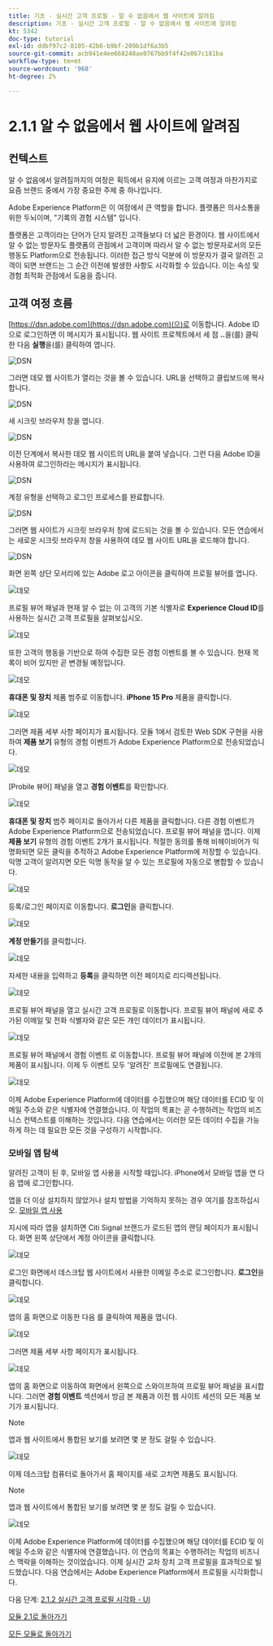 ```yaml
---
title: 기초 - 실시간 고객 프로필 - 알 수 없음에서 웹 사이트에 알려짐
description: 기초 - 실시간 고객 프로필 - 알 수 없음에서 웹 사이트에 알려짐
kt: 5342
doc-type: tutorial
exl-id: ddbf97c2-8105-42b6-b9bf-209b1df6a3b5
source-git-commit: acb941e4ee668248ae0767bb9f4f42e067c181ba
workflow-type: tm+mt
source-wordcount: '968'
ht-degree: 2%

---
```


# 2.1.1 알 수 없음에서 웹 사이트에 알려짐

## 컨텍스트

알 수 없음에서 알려짐까지의 여정은 획득에서 유지에 이르는 고객 여정과 마찬가지로 요즘 브랜드 중에서 가장 중요한 주제 중 하나입니다.

Adobe Experience Platform은 이 여정에서 큰 역할을 합니다. 플랫폼은 의사소통을 위한 두뇌이며, &quot;기록의 경험 시스템&quot; 입니다.

플랫폼은 고객이라는 단어가 단지 알려진 고객들보다 더 넓은 환경이다. 웹 사이트에서 알 수 없는 방문자도 플랫폼의 관점에서 고객이며 따라서 알 수 없는 방문자로서의 모든 행동도 Platform으로 전송됩니다. 이러한 접근 방식 덕분에 이 방문자가 결국 알려진 고객이 되면 브랜드는 그 순간 이전에 발생한 사항도 시각화할 수 있습니다. 이는 속성 및 경험 최적화 관점에서 도움을 줍니다.

## 고객 여정 흐름

[https://dsn.adobe.com](https://dsn.adobe.com)(으)로 이동합니다. Adobe ID으로 로그인하면 이 메시지가 표시됩니다. 웹 사이트 프로젝트에서 세 점 **..**&#x200B;을(를) 클릭한 다음 **실행**&#x200B;을(를) 클릭하여 엽니다.

![DSN](./../../datacollection/module1.1/images/web8.png)

그러면 데모 웹 사이트가 열리는 것을 볼 수 있습니다. URL을 선택하고 클립보드에 복사합니다.

![DSN](../../gettingstarted/gettingstarted/images/web3.png)

새 시크릿 브라우저 창을 엽니다.

![DSN](../../gettingstarted/gettingstarted/images/web4.png)

이전 단계에서 복사한 데모 웹 사이트의 URL을 붙여 넣습니다. 그런 다음 Adobe ID을 사용하여 로그인하라는 메시지가 표시됩니다.

![DSN](../../gettingstarted/gettingstarted/images/web5.png)

계정 유형을 선택하고 로그인 프로세스를 완료합니다.

![DSN](../../gettingstarted/gettingstarted/images/web6.png)

그러면 웹 사이트가 시크릿 브라우저 창에 로드되는 것을 볼 수 있습니다. 모든 연습에서는 새로운 시크릿 브라우저 창을 사용하여 데모 웹 사이트 URL을 로드해야 합니다.

![DSN](../../gettingstarted/gettingstarted/images/web7.png)

화면 왼쪽 상단 모서리에 있는 Adobe 로고 아이콘을 클릭하여 프로필 뷰어를 엽니다.

![데모](../../datacollection/module1.2/images/pv1.png)

프로필 뷰어 패널과 현재 알 수 없는 이 고객의 기본 식별자로 **Experience Cloud ID**&#x200B;를 사용하는 실시간 고객 프로필을 살펴보십시오.

![데모](../../datacollection/module1.2/images/pv2.png)

또한 고객의 행동을 기반으로 하여 수집한 모든 경험 이벤트를 볼 수 있습니다. 현재 목록이 비어 있지만 곧 변경될 예정입니다.

![데모](../../datacollection/module1.2/images/pv3.png)

**휴대폰 및 장치** 제품 범주로 이동합니다. **iPhone 15 Pro** 제품을 클릭합니다.

![데모](../../datacollection/module1.2/images/pv4.png)

그러면 제품 세부 사항 페이지가 표시됩니다. 모듈 1에서 검토한 Web SDK 구현을 사용하여 **제품 보기** 유형의 경험 이벤트가 Adobe Experience Platform으로 전송되었습니다.

![데모](../../datacollection/module1.2/images/pv5.png)

[Probile 뷰어] 패널을 열고 **경험 이벤트**&#x200B;를 확인합니다.

![데모](../../datacollection/module1.2/images/pv6.png)

**휴대폰 및 장치** 범주 페이지로 돌아가서 다른 제품을 클릭합니다. 다른 경험 이벤트가 Adobe Experience Platform으로 전송되었습니다. 프로필 뷰어 패널을 엽니다. 이제 **제품 보기** 유형의 경험 이벤트 2개가 표시됩니다. 적절한 동의를 통해 비헤이비어가 익명화되면 모든 클릭을 추적하고 Adobe Experience Platform에 저장할 수 있습니다. 익명 고객이 알려지면 모든 익명 동작을 알 수 있는 프로필에 자동으로 병합할 수 있습니다.

![데모](../../datacollection/module1.2/images/pv7.png)

등록/로그인 페이지로 이동합니다. **로그인**&#x200B;을 클릭합니다.

![데모](../../datacollection/module1.2/images/pv8.png)

**계정 만들기**&#x200B;를 클릭합니다.

![데모](../../datacollection/module1.2/images/pv9.png)

자세한 내용을 입력하고 **등록**&#x200B;을 클릭하면 이전 페이지로 리디렉션됩니다.

![데모](../../datacollection/module1.2/images/pv10.png)

프로필 뷰어 패널을 열고 실시간 고객 프로필로 이동합니다. 프로필 뷰어 패널에 새로 추가된 이메일 및 전화 식별자와 같은 모든 개인 데이터가 표시됩니다.

![데모](../../datacollection/module1.2/images/pv11.png)

프로필 뷰어 패널에서 경험 이벤트 로 이동합니다. 프로필 뷰어 패널에 이전에 본 2개의 제품이 표시됩니다. 이제 두 이벤트 모두 &#39;알려진&#39; 프로필에도 연결됩니다.

![데모](../../datacollection/module1.2/images/pv12.png)

이제 Adobe Experience Platform에 데이터를 수집했으며 해당 데이터를 ECID 및 이메일 주소와 같은 식별자에 연결했습니다. 이 작업의 목표는 곧 수행하려는 작업의 비즈니스 컨텍스트를 이해하는 것입니다. 다음 연습에서는 이러한 모든 데이터 수집을 가능하게 하는 데 필요한 모든 것을 구성하기 시작합니다.

### 모바일 앱 탐색

알려진 고객이 된 후, 모바일 앱 사용을 시작할 때입니다. iPhone에서 모바일 앱을 연 다음 앱에 로그인합니다.

앱을 더 이상 설치하지 않았거나 설치 방법을 기억하지 못하는 경우 여기를 참조하십시오. [모바일 앱 사용](../../gettingstarted/gettingstarted/ex5.md)

지시에 따라 앱을 설치하면 Citi Signal 브랜드가 로드된 앱의 랜딩 페이지가 표시됩니다. 화면 왼쪽 상단에서 계정 아이콘을 클릭합니다.

![데모](./images/app_hp1.png)

로그인 화면에서 데스크탑 웹 사이트에서 사용한 이메일 주소로 로그인합니다. **로그인**&#x200B;을 클릭합니다.

![데모](./images/app_acc.png)

앱의 홈 화면으로 이동한 다음 를 클릭하여 제품을 엽니다.

![데모](./images/app_hp.png)

그러면 제품 세부 사항 페이지가 표시됩니다.

![데모](./images/app_galaxy.png)

앱의 홈 화면으로 이동하여 화면에서 왼쪽으로 스와이프하여 프로필 뷰어 패널을 표시합니다. 그러면 **경험 이벤트** 섹션에서 방금 본 제품과 이전 웹 사이트 세션의 모든 제품 보기가 표시됩니다.

>[!NOTE]
>
>앱과 웹 사이트에서 통합된 보기를 보려면 몇 분 정도 걸릴 수 있습니다.

![데모](./images/app_after_galaxy.png)

이제 데스크탑 컴퓨터로 돌아가서 홈 페이지를 새로 고치면 제품도 표시됩니다.

>[!NOTE]
>
>앱과 웹 사이트에서 통합된 보기를 보려면 몇 분 정도 걸릴 수 있습니다.

![데모](./images/web_x_aftermobile.png)

이제 Adobe Experience Platform에 데이터를 수집했으며 해당 데이터를 ECID 및 이메일 주소와 같은 식별자에 연결했습니다. 이 연습의 목표는 수행하려는 작업의 비즈니스 맥락을 이해하는 것이었습니다. 이제 실시간 교차 장치 고객 프로필을 효과적으로 빌드했습니다. 다음 연습에서는 Adobe Experience Platform에서 프로필을 시각화합니다.

다음 단계: [2.1.2 실시간 고객 프로필 시각화 - UI](./ex2.md)

[모듈 2.1로 돌아가기](./real-time-customer-profile.md)

[모든 모듈로 돌아가기](../../../overview.md)
